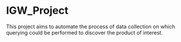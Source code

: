# IGW_Project

This project aims to automate the process of data collection on which querying could be performed to discover the product of interest.
